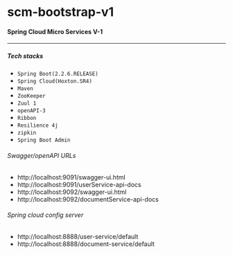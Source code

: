 # scm-bootstrap-v1
#### Spring Cloud Micro Services V-1
***
 ##### Tech stacks

* `Spring Boot(2.2.6.RELEASE)` 
* `Spring Cloud(Hoxton.SR4)` 
* `Maven` 
* `ZooKeeper` 
* `Zuul 1`
* `openAPI-3`
* `Ribbon`
* `Resilience 4j`
* `zipkin`
* `Spring Boot Admin`

###### Swagger/openAPI URLs
* http://localhost:9091/swagger-ui.html
* http://localhost:9091/userService-api-docs
* http://localhost:9092/swagger-ui.html
* http://localhost:9092/documentService-api-docs
 
 
###### Spring cloud config server
* http://localhost:8888/user-service/default
* http://localhost:8888/document-service/default



